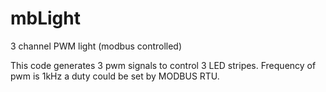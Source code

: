 # mbLight
3 channel PWM light (modbus controlled)

This code generates 3 pwm signals to control 3 LED stripes. Frequency of pwm is 1kHz a duty could be set by MODBUS RTU.

